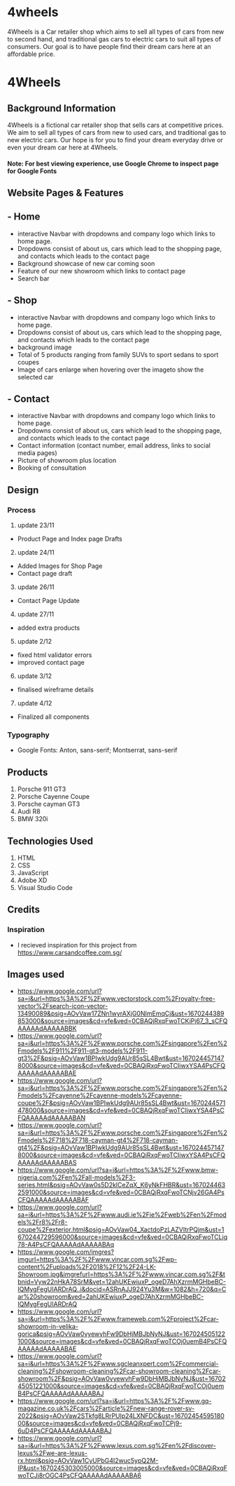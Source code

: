 # 4wheels
4Wheels is a Car retailer shop which aims to sell all types of cars from new to second hand, and traditional gas cars to electric cars to suit all types of consumers. Our goal is to have people find their dream cars here at an affordable price.

# 4Wheels
## Background Information
4Wheels is a fictional car retailer shop that sells cars at competitive prices. We aim to sell all types of cars from new to used cars, and traditional gas to new electric cars. Our hope is for you to find your dream everyday drive or even your dream car here at 4Wheels. 

#### Note: For best viewing experience, use Google Chrome to inspect page for Google Fonts

## Website Pages & Features
## - Home
- interactive Navbar with dropdowns and company logo which links to home page.
- Dropdowns consist of about us, cars which lead to the shopping page, and contacts which leads to the contact page
- Background showcase of new car coming soon
- Feature of our new showroom which links to contact page
- Search bar

## - Shop
- interactive Navbar with dropdowns and company logo which links to home page.
- Dropdowns consist of about us, cars which lead to the shopping page, and contacts which leads to the contact page
- background image
- Total of 5 products ranging from family SUVs to sport sedans to sport coupes
- Image of cars enlarge when hovering over the imageto show the selected car

## - Contact 
- interactive Navbar with dropdowns and company logo which links to home page.
- Dropdowns consist of about us, cars which lead to the shopping page, and contacts which leads to the contact page
- Contact information (contact number, email address, links to social media pages)
- Picture of showroom plus location
- Booking of consultation

## Design
### Process
1. update 23/11 
- Product Page and Index page Drafts
2. update 24/11
- Added Images for Shop Page
- Contact page draft
3. update 26/11
- Contact Page Update
4. update 27/11 
- added extra products
5. update 2/12 
- fixed html validator errors 
- improved contact page
6. update 3/12
- finalised wireframe details
7. update 4/12
- Finalized all components


### Typography
- Google Fonts: Anton, sans-serif; Montserrat, sans-serif

## Products
1. Porsche 911 GT3
2. Porsche Cayenne Coupe
3. Porsche cayman GT3
4. Audi R8
5. BMW 320i

## Technologies Used 
1. HTML
2. CSS
3. JavaScript
4. Adobe XD
5. Visual Studio Code

## Credits
### Inspiration
- I recieved inspiration for this project from https://www.carsandcoffee.com.sg/

## Images used
- https://www.google.com/url?sa=i&url=https%3A%2F%2Fwww.vectorstock.com%2Froyalty-free-vector%2Fsearch-icon-vector-13490089&psig=AOvVaw17ZNn1wyrAXjG0NImEmqCj&ust=1670244389853000&source=images&cd=vfe&ved=0CBAQjRxqFwoTCKiPj67_3_sCFQAAAAAdAAAAABBK
- https://www.google.com/url?sa=i&url=https%3A%2F%2Fwww.porsche.com%2Fsingapore%2Fen%2Fmodels%2F911%2F911-gt3-models%2F911-gt3%2F&psig=AOvVaw1BPIwkUdg9AUr85sSL4Bwt&ust=1670244571478000&source=images&cd=vfe&ved=0CBAQjRxqFwoTCIiwxYSA4PsCFQAAAAAdAAAAABAE
- https://www.google.com/url?sa=i&url=https%3A%2F%2Fwww.porsche.com%2Fsingapore%2Fen%2Fmodels%2Fcayenne%2Fcayenne-models%2Fcayenne-coupe%2F&psig=AOvVaw1BPIwkUdg9AUr85sSL4Bwt&ust=1670244571478000&source=images&cd=vfe&ved=0CBAQjRxqFwoTCIiwxYSA4PsCFQAAAAAdAAAAABAN
- https://www.google.com/url?sa=i&url=https%3A%2F%2Fwww.porsche.com%2Fsingapore%2Fen%2Fmodels%2F718%2F718-cayman-gt4%2F718-cayman-gt4%2F&psig=AOvVaw1BPIwkUdg9AUr85sSL4Bwt&ust=1670244571478000&source=images&cd=vfe&ved=0CBAQjRxqFwoTCIiwxYSA4PsCFQAAAAAdAAAAABAS 
- https://www.google.com/url?sa=i&url=https%3A%2F%2Fwww.bmw-nigeria.com%2Fen%2Fall-models%2F3-series.html&psig=AOvVaw0s5D2klCeZqX_K6yNkFHBR&ust=1670244632591000&source=images&cd=vfe&ved=0CBAQjRxqFwoTCNjv26GA4PsCFQAAAAAdAAAAABAF
- https://www.google.com/url?sa=i&url=https%3A%2F%2Fwww.audi.ie%2Fie%2Fweb%2Fen%2Fmodels%2Fr8%2Fr8-coupe%2Fexterior.html&psig=AOvVaw04_XactdoPzLAZVItrPQjm&ust=1670244729596000&source=images&cd=vfe&ved=0CBAQjRxqFwoTCLjq78-A4PsCFQAAAAAdAAAAABAq
- https://www.google.com/imgres?imgurl=https%3A%2F%2Fwww.vincar.com.sg%2Fwp-content%2Fuploads%2F2018%2F12%2F24-LK-Showroom.jpg&imgrefurl=https%3A%2F%2Fwww.vincar.com.sg%2F&tbnid=Vyw22nHkA78SrM&vet=12ahUKEwiuxP_ogeD7AhXzrmMGHbeBC-IQMygFegUIARDrAQ..i&docid=ASRnAJJ924Yu3M&w=1082&h=720&q=Car%20showroom&ved=2ahUKEwiuxP_ogeD7AhXzrmMGHbeBC-IQMygFegUIARDrAQ
- https://www.google.com/url?sa=i&url=https%3A%2F%2Fwww.frameweb.com%2Fproject%2Fcar-showroom-in-velika-gorica&psig=AOvVaw0vyewvhFw9DbHjMBJbNyNJ&ust=1670245051221000&source=images&cd=vfe&ved=0CBAQjRxqFwoTCOj0uemB4PsCFQAAAAAdAAAAABAE
- https://www.google.com/url?sa=i&url=https%3A%2F%2Fwww.sgcleanxpert.com%2Fcommercial-cleaning%2Fshowroom-cleaning%2Fcar-showroom-cleaning%2Fcar-showroom%2F&psig=AOvVaw0vyewvhFw9DbHjMBJbNyNJ&ust=1670245051221000&source=images&cd=vfe&ved=0CBAQjRxqFwoTCOj0uemB4PsCFQAAAAAdAAAAABAJ
- https://www.google.com/url?sa=i&url=https%3A%2F%2Fwww.gq-magazine.co.uk%2Fcars%2Farticle%2Fnew-range-rover-sv-2022&psig=AOvVaw2STkfg8LRrPUlp24LXNFDC&ust=1670245459518000&source=images&cd=vfe&ved=0CBAQjRxqFwoTCPj9-6uD4PsCFQAAAAAdAAAAABAJ
- https://www.google.com/url?sa=i&url=https%3A%2F%2Fwww.lexus.com.sg%2Fen%2Fdiscover-lexus%2Fwe-are-lexus-rx.html&psig=AOvVaw1CyUPbG4I2wuc5ypQ2M-IP&ust=1670245303005000&source=images&cd=vfe&ved=0CBAQjRxqFwoTCJi8rOGC4PsCFQAAAAAdAAAAABA6




